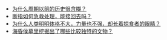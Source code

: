 + [为什么周朝以前的历史很含糊？](https://daily.zhihu.com/story/9778466)
+ [断指如何急救处理，能接回去吗？](https://daily.zhihu.com/story/9778467)
+ [为什么人类明明体格不大，力量也不强，却长着掠食者的眼睛？](https://daily.zhihu.com/story/9778469)
+ [海昏侯墓里挖掘出了哪些比较独特的文物？](https://daily.zhihu.com/story/9778485)
